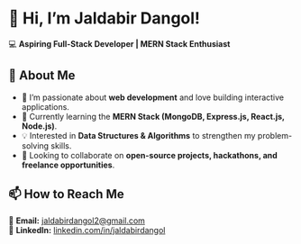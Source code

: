 # 👋 Hi, I’m Jaldabir Dangol!  
💻 **Aspiring Full-Stack Developer | MERN Stack Enthusiast**  

## 🚀 About Me  
- 👀 I’m passionate about **web development** and love building interactive applications.  
- 🌱 Currently learning the **MERN Stack (MongoDB, Express.js, React.js, Node.js)**.  
- 💡 Interested in **Data Structures & Algorithms** to strengthen my problem-solving skills.  
- 💞 Looking to collaborate on **open-source projects, hackathons, and freelance opportunities**.  

## 📫 How to Reach Me  
📧 **Email:** [jaldabirdangol2@gmail.com](mailto:jaldabirdangol2@gmail.com)  
💼 **LinkedIn:** [linkedin.com/in/jaldabirdangol](https://www.linkedin.com/in/jaldabirdangol/)  
